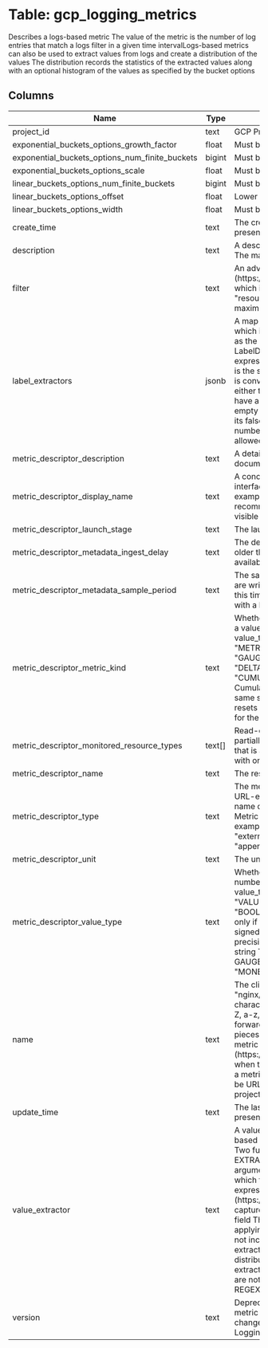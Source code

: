 
# Table: gcp_logging_metrics
Describes a logs-based metric The value of the metric is the number of log entries that match a logs filter in a given time intervalLogs-based metrics can also be used to extract values from logs and create a distribution of the values The distribution records the statistics of the extracted values along with an optional histogram of the values as specified by the bucket options
## Columns
| Name        | Type           | Description  |
| ------------- | ------------- | -----  |
|project_id|text|GCP Project Id of the resource|
|exponential_buckets_options_growth_factor|float|Must be greater than 1|
|exponential_buckets_options_num_finite_buckets|bigint|Must be greater than 0|
|exponential_buckets_options_scale|float|Must be greater than 0|
|linear_buckets_options_num_finite_buckets|bigint|Must be greater than 0|
|linear_buckets_options_offset|float|Lower bound of the first bucket|
|linear_buckets_options_width|float|Must be greater than 0|
|create_time|text|The creation timestamp of the metricThis field may not be present for older metrics|
|description|text|A description of this metric, which is used in documentation The maximum length of the description is 8000 characters|
|filter|text|An advanced logs filter (https://cloudgooglecom/logging/docs/view/advanced_filters) which is used to match log entries Example: "resourcetype=gae_app AND severity>=ERROR" The maximum length of the filter is 20000 characters|
|label_extractors|jsonb|A map from a label key string to an extractor expression which is used to extract data from a log entry field and assign as the label value Each label key specified in the LabelDescriptor must have an associated extractor expression in this map The syntax of the extractor expression is the same as for the value_extractor fieldThe extracted value is converted to the type defined in the label descriptor If the either the extraction or the type conversion fails, the label will have a default value The default value for a string label is an empty string, for an integer label its 0, and for a boolean label its falseNote that there are upper bounds on the maximum number of labels and the number of active time series that are allowed in a project|
|metric_descriptor_description|text|A detailed description of the metric, which can be used in documentation|
|metric_descriptor_display_name|text|A concise name for the metric, which can be displayed in user interfaces Use sentence case without an ending period, for example "Request count" This field is optional but it is recommended to be set for any metrics associated with user-visible concepts, such as Quota|
|metric_descriptor_launch_stage|text|The launch stage of the metric definition|
|metric_descriptor_metadata_ingest_delay|text|The delay of data points caused by ingestion Data points older than this age are guaranteed to be ingested and available to be read, excluding data loss due to errors|
|metric_descriptor_metadata_sample_period|text|The sampling period of metric data points For metrics which are written periodically, consecutive data points are stored at this time interval, excluding data loss due to errors Metrics with a higher granularity have a smaller sampling period|
|metric_descriptor_metric_kind|text|Whether the metric records instantaneous values, changes to a value, etc Some combinations of metric_kind and value_type might not be supported  Possible values:   "METRIC_KIND_UNSPECIFIED" - Do not use this default value   "GAUGE" - An instantaneous measurement of a value   "DELTA" - The change in a value during a time interval   "CUMULATIVE" - A value accumulated over a time interval Cumulative measurements in a time series should have the same start time and increasing end times, until an event resets the cumulative value to zero and sets a new start time for the following points|
|metric_descriptor_monitored_resource_types|text[]|Read-only If present, then a time series, which is identified partially by a metric type and a MonitoredResourceDescriptor, that is associated with this metric type can only be associated with one of the monitored resource types listed here|
|metric_descriptor_name|text|The resource name of the metric descriptor|
|metric_descriptor_type|text|The metric type, including its DNS name prefix The type is not URL-encoded All user-defined metric types have the DNS name customgoogleapiscom or externalgoogleapiscom Metric types should use a natural hierarchical grouping For example: "customgoogleapiscom/invoice/paid/amount" "externalgoogleapiscom/prometheus/up" "appenginegoogleapis|
|metric_descriptor_unit|text|The units in which the metric value is reported|
|metric_descriptor_value_type|text|Whether the measurement is an integer, a floating-point number, etc Some combinations of metric_kind and value_type might not be supported  Possible values:   "VALUE_TYPE_UNSPECIFIED" - Do not use this default value   "BOOL" - The value is a boolean This value type can be used only if the metric kind is GAUGE   "INT64" - The value is a signed 64-bit integer   "DOUBLE" - The value is a double precision floating point number   "STRING" - The value is a text string This value type can be used only if the metric kind is GAUGE   "DISTRIBUTION" - The value is a Distribution   "MONEY" - The value is money|
|name|text|The client-assigned metric identifier Examples: "error_count", "nginx/requests"Metric identifiers are limited to 100 characters and can include only the following characters: A-Z, a-z, 0-9, and the special characters _-,+!*',()%/ The forward-slash character (/) denotes a hierarchy of name pieces, and it cannot be the first character of the nameThe metric identifier in this field must not be URL-encoded (https://enwikipediaorg/wiki/Percent-encoding) However, when the metric identifier appears as the [METRIC_ID] part of a metric_name API parameter, then the metric identifier must be URL-encoded Example: "projects/my-project/metrics/nginx%2Frequests"|
|update_time|text|The last update timestamp of the metricThis field may not be present for older metrics|
|value_extractor|text|A value_extractor is required when using a distribution logs-based metric to extract the values to record from a log entry Two functions are supported for value extraction: EXTRACT(field) or REGEXP_EXTRACT(field, regex) The argument are: 1 field: The name of the log entry field from which the value is to be extracted 2 regex: A regular expression using the Google RE2 syntax (https://githubcom/google/re2/wiki/Syntax) with a single capture group to extract data from the specified log entry field The value of the field is converted to a string before applying the regex It is an error to specify a regex that does not include exactly one capture groupThe result of the extraction must be convertible to a double type, as the distribution always records double values If either the extraction or the conversion to double fails, then those values are not recorded in the distributionExample: REGEXP_EXTRACT(jsonPayloadrequest, "*quantity=(\d+)|
|version|text|Deprecated The API version that created or updated this metric The v2 format is used by default and cannot be changed  Possible values:   "V2" - Logging API v2   "V1" - Logging API v1|
